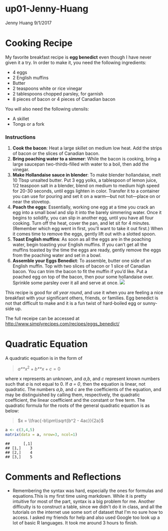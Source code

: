 up01-Jenny-Huang
================
Jenny Huang
9/1/2017

Cooking Recipe
==============

My favorite breakfast recipe is **egg benedict** even though I have never given it a try.
In order to make it, you need the following ingredients:

-   4 eggs
-   2 English muffins
-   Butter
-   2 teaspoons white or rice vinegar
-   2 tablespoons chopped parsley, for garnish
-   8 pieces of bacon or 4 pieces of Canadian bacon  

You will also need the following utensils:

-   A skillet
-   Tongs or a fork

### Instructions

1.  **Cook the bacon**: Heat a large skillet on medium low heat. Add the strips of bacon or the slices of Canadian bacon.
2.  **Bring poaching water to a simmer**: While the bacon is cooking, bring a large saucepan two-thirds-filled with water to a boil, then add the vinegar.
3.  **Make Hollandaise sauce in blender**: To make blender hollandaise, melt 10 Tbsp unsalted butter. Put 3 egg yolks, a tablespoon of lemon juice, 1/2 teaspoon salt in a blender, blend on medium to medium high speed for 20-30 seconds, until eggs lighten in color. Transfer it to a container you can use for pouring and set it on a warm—but not hot—place on or near the stovetop.
4.  **Poach the eggs**: Essentially, working one egg at a time you crack an egg into a small bowl and slip it into the barely simmering water. Once it begins to solidify, you can slip in another egg, until you have all four cooking. Turn off the heat, cover the pan, and let sit for 4 minutes. (Remember which egg went in first, you'll want to take it out first.) When it comes time to remove the eggs, gently lift out with a slotted spoon.
5.  **Toast English muffins**: As soon as all the eggs are in the poaching water, begin toasting your English muffins. If you can’t get all the muffins toasted by the time the eggs are ready, gently remove the eggs from the poaching water and set in a bowl.
6.  **Assemble your Eggs Benedict**: To assemble, butter one side of an English muffin. Top with two slices of bacon or 1 slice of Canadian bacon. You can trim the bacon to fit the muffin if you’d like. Put a poached egg on top of the bacon, then pour some hollandaise over. Sprinkle some parsley over it all and serve at once.
    ![](https://static01.nyt.com/images/2017/02/28/dining/28COOKING-EGGSBENEDICT1/28COOKING-EGGSBENEDICT1-articleLarge.jpg)

This recipe is good for *all year round*, and use it when you are feeling a nice breakfast with your significant others, friends, or families. Egg benedict is not that difficult to make and it is a fun twist of hard-boiled egg or sunny-side up.

The full receipe can be accessed at <http://www.simplyrecipes.com/recipes/eggs_benedict/>

Quadratic Equation
==================

A quadratic equation is in the form of

> *a**x*<sup>2</sup> + *b**x* + *c* = 0

where x represents an unknown, and *a*,*b*, and *c* represent known numbers such that *a* is not equal to 0. If *a = 0*, then the equation is linear, not quadratic. The numbers *a*,*b*, and *c* are the coefficients of the equation, and may be distinguished by calling them, respectively, the quadratic coefficient, the linear coefficient and the constant or free term. The quadratic formula for the roots of the general quadratic equation is as below:

> $x = \\frac{-b\\pm\\sqrt{b^2 - 4ac}}{2a}$

``` r
a <- c(3,4,5)
matrix(data = a, nrow=3, ncol=1) 
```

    ##      [,1]
    ## [1,]    3
    ## [2,]    4
    ## [3,]    5

Comments and Reflections
========================

-   Remembering the syntax was hard, especially the ones for formulas and equations.This is my first time using markdown. While it is pretty intuitive for most of the part, syntax is a big problem for me. Another difficulty is to construct a table, since we didn't do it in class, and all the tutorials on the internet use some sort of dataset that I'm no sure how to access. I asked my friends for help and also used Google too look up a lot of basic R languages. It took me around 3 hours to finish.
